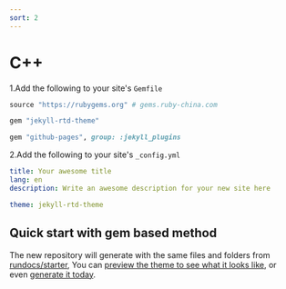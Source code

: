 ```yaml
---
sort: 2
---
```


# C++

1.Add the following to your site's `Gemfile`

```ruby
source "https://rubygems.org" # gems.ruby-china.com

gem "jekyll-rtd-theme"

gem "github-pages", group: :jekyll_plugins
```

2.Add the following to your site's `_config.yml`

```yml
title: Your awesome title
lang: en
description: Write an awesome description for your new site here

theme: jekyll-rtd-theme
```

## Quick start with gem based method

The new repository will generate with the same files and folders from [rundocs/starter][repo], You can [preview the theme to see what it looks like][preview], or even [generate it today][generate].

[repo]: https://github.com/rundocs/starter/
[preview]: https://rundocs.github.io/starter/
[generate]: https://github.com/rundocs/starter/generate
